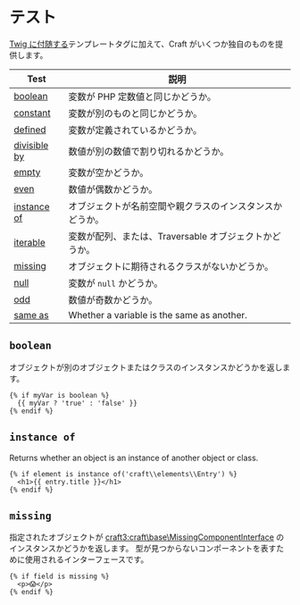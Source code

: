 # テスト

[Twig に付随する](https://twig.symfony.com/doc/tests/index.html)テンプレートタグに加えて、Craft がいくつか独自のものを提供します。

| Test                                                                    | 説明                                         |
| ----------------------------------------------------------------------- | ------------------------------------------ |
| [boolean](#boolean)                                                     | 変数が PHP 定数値と同じかどうか。                        |
| [constant](https://twig.symfony.com/doc/2.x/tests/constant.html)        | 変数が別のものと同じかどうか。                            |
| [defined](https://twig.symfony.com/doc/2.x/tests/defined.html)          | 変数が定義されているかどうか。                            |
| [divisible by](https://twig.symfony.com/doc/2.x/tests/divisibleby.html) | 数値が別の数値で割り切れるかどうか。                         |
| [empty](https://twig.symfony.com/doc/2.x/tests/empty.html)              | 変数が空かどうか。                                  |
| [even](https://twig.symfony.com/doc/2.x/tests/even.html)                | 数値が偶数かどうか。                                 |
| [instance of](#instance-of)                                             | オブジェクトが名前空間や親クラスのインスタンスかどうか。               |
| [iterable](https://twig.symfony.com/doc/2.x/tests/iterable.html)        | 変数が配列、または、Traversable オブジェクトかどうか。          |
| [missing](#missing)                                                     | オブジェクトに期待されるクラスがないかどうか。                    |
| [null](https://twig.symfony.com/doc/2.x/tests/null.html)                | 変数が `null` かどうか。                           |
| [odd](https://twig.symfony.com/doc/2.x/tests/odd.html)                  | 数値が奇数かどうか。                                 |
| [same as](https://twig.symfony.com/doc/2.x/tests/sameas.html)           | Whether a variable is the same as another. |

## `boolean`

オブジェクトが別のオブジェクトまたはクラスのインスタンスかどうかを返します。

```twig
{% if myVar is boolean %}
  {{ myVar ? 'true' : 'false' }}
{% endif %}
```

## `instance of`

Returns whether an object is an instance of another object or class.

```twig
{% if element is instance of('craft\\elements\\Entry') %}
  <h1>{{ entry.title }}</h1>
{% endif %}
```

## `missing`

指定されたオブジェクトが <craft3:craft\base\MissingComponentInterface> のインスタンスかどうかを返します。 型が見つからないコンポーネントを表すために使用されるインターフェースです。

```twig
{% if field is missing %}
  <p>😱</p>
{% endif %}
```
